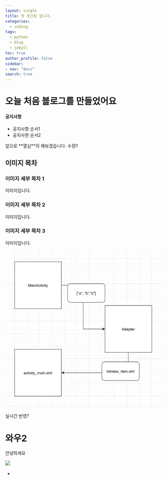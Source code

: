 ```yaml
---
layout: single
title: 첫 포스팅 입니다.
categories:
  - coding
tags:
  - python
  - blog
  - jekyll
toc: true
author_profile: false
sidebar:
- nav: "docs"
search: true
---
```


# 오늘 처음 블로그를 만들었어요

<div class="notice--warning">
<h4>공지사항</h4>
<ul>
	<li>공지사항 순서1</li>
	<li>공지사한 순서2</li>
</ul>
</div>
앞으로 **열심**히 해보겠습니다.
	수정!!

## 이미지 목차
### 이미지 세부 목차 1
이미지입니다.

### 이미지 세부 목차 2
이미지입니다.

### 이미지 세부 목차 3
이미지입니다.

![](../images/listview.png) 

실시간 반영?

# 와우2
안녕하세요








![](../image/Pasted%image%2020240315191148.png)


-

